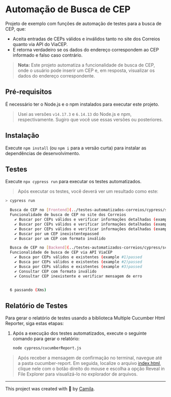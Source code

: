 # Automação de Busca de CEP

Projeto de exemplo com funções de automação de testes para a busca de CEP, que:

- Aceita entradas de CEPs válidos e inválidos tanto no site dos Correios quanto via API do ViaCEP.
- E retorna verdadeiro se os dados do endereço correspondem ao CEP informado e falso caso contrário.

> **Nota:** Este projeto automatiza a funcionalidade de busca de CEP, onde o usuário pode inserir um CEP e, em resposta, visualizar os dados do endereço correspondente.

## Pré-requisitos

É necessário ter o Node.js e o npm instalados para executar este projeto.

> Usei as versões `v14.17.3` e `6.14.13` do Node.js e npm, respectivamente. Sugiro que você use essas versões ou posteriores.

## Instalação

Execute `npm install` (ou `npm i` para a versão curta) para instalar as dependências de desenvolvimento.


## Testes

Execute `npx cypress run` para executar os testes automatizados.

> Após executar os testes, você deverá ver um resultado como este:

```sh
> cypress run

  Busca de CEP no [Frontend](../testes-automatizados-correios/cypress/scenarios/frontend/cepSearch.feature)
  Funcionalidade de busca de CEP no site dos Correios
    ✔ Buscar por CEPs válidos e verificar informações detalhadas (example #1)passed
    ✔ Buscar por CEPs válidos e verificar informações detalhadas (example #2)passed
    ✔ Buscar por CEPs válidos e verificar informações detalhadas (example #3)passed
    ✔ Buscar por um CEP inexistentepassed
    ✔ Buscar por um CEP com formato inválido

  Busca de CEP no [Backend](../testes-automatizados-correios/cypress/scenarios/backend/cepAPI.feature)
  Funcionalidade de busca de CEP via API ViaCEP
    ✔ Busca por CEPs válidos e existentes (example #1)passed
    ✔ Busca por CEPs válidos e existentes (example #2)passed
    ✔ Busca por CEPs válidos e existentes (example #3)passed
    ✔ Consultar CEP com formato inválido
    ✔ Consultar CEP inexistente e verificar mensagem de erro


  6 passando (Xms)
```

## Relatório de Testes

Para gerar o relatório de testes usando a biblioteca Multiple Cucumber Html Reporter, siga estas etapas:

1. Após a execução dos testes automatizados, execute o seguinte comando para gerar o relatório:
   
   ```sh
   node cypress/cucumberReport.js
   ```

> Após receber a mensagem de confirmação no terminal, navegue até a pasta cucumber-report. Em seguida, localize o arquivo [index.html](../testes-automatizados-correios/cypress/cucumber-report/index.html), clique nele com o botão direito do mouse e escolha a opção Reveal in File Explorer para visualizá-lo no explorador de arquivos.
___

This project was created with 💙 by [Camila](https://www.linkedin.com/in/camilalnmoura/).
